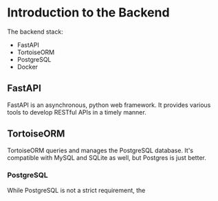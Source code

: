 # Introduction to the Backend

The backend stack:

- FastAPI
- TortoiseORM
- PostgreSQL
- Docker

## FastAPI
FastAPI is an asynchronous, python web framework. It provides various tools to develop RESTful APIs in a timely manner. 

## TortoiseORM
TortoiseORM queries and manages the PostgreSQL database. It's compatible with MySQL and SQLite as well, but Postgres is just better.

### PostgreSQL
While PostgreSQL is not a strict requirement, the 
